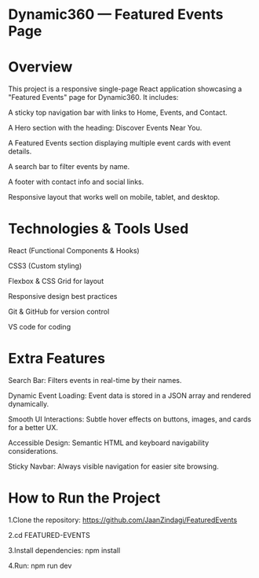 # Dynamic360 — Featured Events Page

# Overview
This project is a responsive single-page React application showcasing a "Featured Events" page for Dynamic360. It includes:

A sticky top navigation bar with links to Home, Events, and Contact.

A Hero section with the heading: Discover Events Near You.

A Featured Events section displaying multiple event cards with event details.

A search bar to filter events by name.

A footer with contact info and social links.

Responsive layout that works well on mobile, tablet, and desktop.

# Technologies & Tools Used
React (Functional Components & Hooks)

CSS3 (Custom styling)

Flexbox & CSS Grid for layout

Responsive design best practices

Git & GitHub for version control

VS code for coding

# Extra Features
Search Bar: Filters events in real-time by their names.

Dynamic Event Loading: Event data is stored in a JSON array and rendered dynamically.

Smooth UI Interactions: Subtle hover effects on buttons, images, and cards for a better UX.

Accessible Design: Semantic HTML and keyboard navigability considerations.

Sticky Navbar: Always visible navigation for easier site browsing.

# How to Run the Project
1.Clone the repository: https://github.com/JaanZindagi/FeaturedEvents

2.cd FEATURED-EVENTS

3.Install dependencies: npm install 

4.Run: npm run dev
